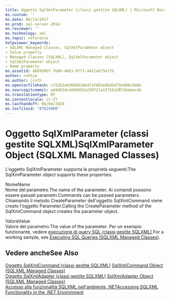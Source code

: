 ```yaml
---
title: Oggetto SqlXmlParameter (classi gestite SQLXML) | Microsoft Docs
ms.custom: ''
ms.date: 06/13/2017
ms.prod: sql-server-2014
ms.reviewer: ''
ms.technology: xml
ms.topic: reference
helpviewer_keywords:
- SQLXML Managed Classes, SqlXmlParameter object
- Value property
- Managed Classes [SQLXML], SqlXmlParameter object
- SqlXmlParameter object
- Name property
ms.assetid: 40b938bf-7b09-48b3-9771-4421a673e17b
author: rothja
ms.author: jroth
ms.openlocfilehash: cfd262e03666618ed7afd03e86d5d75bd08c8a8e
ms.sourcegitcommit: ad4d92dce894592a259721a1571b1d8736abacdb
ms.translationtype: MT
ms.contentlocale: it-IT
ms.lasthandoff: 08/04/2020
ms.locfileid: "87624000"
---
```

# <a name="sqlxmlparameter-object-sqlxml-managed-classes"></a><span data-ttu-id="23239-102">Oggetto SqlXmlParameter (classi gestite SQLXML)</span><span class="sxs-lookup"><span data-stu-id="23239-102">SqlXmlParameter Object (SQLXML Managed Classes)</span></span>
  <span data-ttu-id="23239-103">L'oggetto SqlXmlParameter supporta le proprietà seguenti:</span><span class="sxs-lookup"><span data-stu-id="23239-103">The SqlXmlParameter object supports these properties:</span></span>  
  
 <span data-ttu-id="23239-104">Nome</span><span class="sxs-lookup"><span data-stu-id="23239-104">Name</span></span>  
 <span data-ttu-id="23239-105">Nome del parametro.</span><span class="sxs-lookup"><span data-stu-id="23239-105">The name of the parameter.</span></span> <span data-ttu-id="23239-106">Ai comandi possono essere passati parametri.</span><span class="sxs-lookup"><span data-stu-id="23239-106">Commands can be passed parameters.</span></span> <span data-ttu-id="23239-107">Chiamando il metodo CreateParameter dell'oggetto SqlXmlCommand viene creato l'oggetto Parameter.</span><span class="sxs-lookup"><span data-stu-id="23239-107">Calling the CreateParameter method of the SqlXmlCommand object creates the parameter object.</span></span>  
  
 <span data-ttu-id="23239-108">Valore</span><span class="sxs-lookup"><span data-stu-id="23239-108">Value</span></span>  
 <span data-ttu-id="23239-109">Valore del parametro.</span><span class="sxs-lookup"><span data-stu-id="23239-109">The value of the parameter.</span></span> <span data-ttu-id="23239-110">Per un esempio funzionante, vedere [esecuzione di query SQL &#40;classi gestite SQLXML&#41;](sqlxml-4-0-net-framework-support-managed-classes.md).</span><span class="sxs-lookup"><span data-stu-id="23239-110">For a working sample, see [Executing SQL Queries &#40;SQLXML Managed Classes&#41;](sqlxml-4-0-net-framework-support-managed-classes.md).</span></span>  
  
## <a name="see-also"></a><span data-ttu-id="23239-111">Vedere anche</span><span class="sxs-lookup"><span data-stu-id="23239-111">See Also</span></span>  
 <span data-ttu-id="23239-112">[Oggetto SqlXmlCommand &#40;classi gestite SQLXML&#41;](sqlxml-managed-classes-sqlxmlcommand-object.md) </span><span class="sxs-lookup"><span data-stu-id="23239-112">[SqlXmlCommand Object &#40;SQLXML Managed Classes&#41;](sqlxml-managed-classes-sqlxmlcommand-object.md) </span></span>  
 <span data-ttu-id="23239-113">[Oggetto SqlXmlAdapter &#40;classi gestite SQLXML&#41;](sqlxml-managed-classes-sqlxmladapter-object.md) </span><span class="sxs-lookup"><span data-stu-id="23239-113">[SqlXmlAdapter Object &#40;SQLXML Managed Classes&#41;](sqlxml-managed-classes-sqlxmladapter-object.md) </span></span>  
 [<span data-ttu-id="23239-114">Accesso alla funzionalità SQLXML nell'ambiente .NET</span><span class="sxs-lookup"><span data-stu-id="23239-114">Accessing SQLXML Functionality in the .NET Environment</span></span>](accessing-sqlxml-functionality-in-the-net-environment.md)  
  
  
